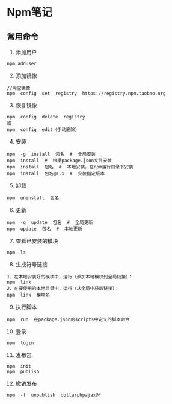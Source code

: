 # Npm笔记

## 常用命令

1.  添加用户


``` shell
npm adduser
```

2.  添加镜像

``` shell
//淘宝镜像
npm  config  set  registry  https://registry.npm.taobao.org 
```
3.  恢复镜像

``` shell
npm  config  delete  registry
或
npm  config  edit（手动删除）
```
4.  安装


``` shell
npm  -g  install  包名  #  全局安装
npm  install  #  根据package.json文件安装
npm  install  包名  #  本地安装，在npm运行目录下安装
npm  install  包名@1.x  #  安装指定版本
```

5.  卸载


``` shell
npm  uninstall  包名
```
6.  更新


``` shell
npm  -g  update  包名  #  全局更新
npm  update  包名  #  本地更新
```

7.  查看已安装的模块


``` shell
npm  ls
```


8.  生成符号链接


``` shell
1、在本地安装好的模块中，运行（添加本地模块到全局链接）：
npm  link
2、在要使用的本地目录中，运行（从全局中获取链接）：
npm  link  模块名
```

9.  执行脚本


``` shell
npm  run  在package.json的scripts中定义的脚本命令
```

10. 登录


``` shell
npm  login
```

11. 发布包


``` shell
npm  init
npm  publish
```

12. 撤销发布


``` shell
npm  -f  unpublish  dollarphpajax@*
```
